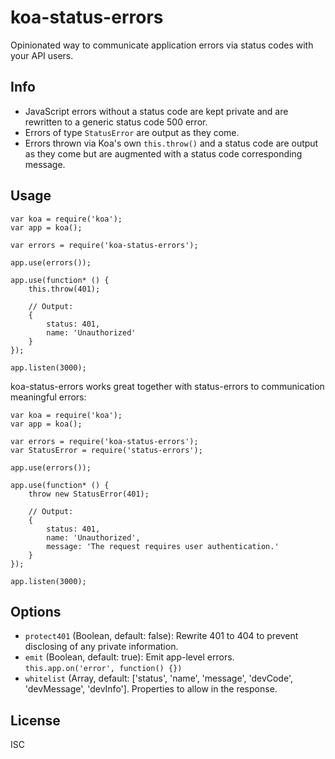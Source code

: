 # koa-status-errors

Opinionated way to communicate application errors via status codes with your API users.

## Info

* JavaScript errors without a status code are kept private and are rewritten to a generic status code 500 error.
* Errors of type `StatusError` are output as they come.
* Errors thrown via Koa's own `this.throw()` and a status code are output as they come but are augmented with a status code corresponding message.

## Usage
    
    var koa = require('koa');
    var app = koa();    
    
    var errors = require('koa-status-errors');
    
    app.use(errors());
    
    app.use(function* () {
        this.throw(401);
        
        // Output:
        {
            status: 401,
            name: 'Unauthorized'
        }
    });
    
    app.listen(3000);

koa-status-errors works great together with status-errors to communication meaningful errors:

    var koa = require('koa');
    var app = koa();
    
    var errors = require('koa-status-errors');
    var StatusError = require('status-errors');
    
    app.use(errors());
    
    app.use(function* () {
        throw new StatusError(401);
        
        // Output:
        {
            status: 401,
            name: 'Unauthorized',
            message: 'The request requires user authentication.'
        }
    });
    
    app.listen(3000);
    
## Options

* `protect401` (Boolean, default: false): Rewrite 401 to 404 to prevent disclosing of any private information.
* `emit` (Boolean, default: true): Emit app-level errors. `this.app.on('error', function() {})`
* `whitelist` (Array, default: ['status', 'name', 'message', 'devCode', 'devMessage', 'devInfo']. Properties to allow in the response.

## License

ISC